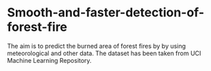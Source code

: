 # Smooth-and-faster-detection-of-forest-fire
 The aim is to predict the burned area of forest fires by by using meteorological and other data. The dataset has been taken from UCI Machine Learning Repository.
